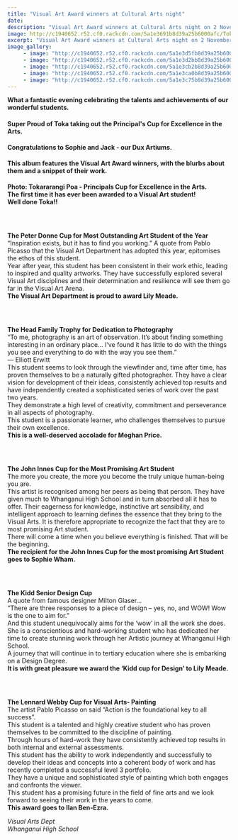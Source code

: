 ```yaml
---
title: "Visual Art Award winners at Cultural Arts night"
date: 
description: "Visual Art Award winners at Cultural Arts night on 2 November at the Opera House..."
image: http://c1940652.r52.cf0.rackcdn.com/5a1e3691b8d39a25b6000afc/Toka-with-cup.jpg
excerpt: "Visual Art Award winners at Cultural Arts night on 2 November at the Opera House."
image_gallery:
     - image: "http://c1940652.r52.cf0.rackcdn.com/5a1e3d5fb8d39a25b6000b22/Lily-Meade-most-outstanding-Art-student-of-the-year-photo-1.jpg"
     - image: "http://c1940652.r52.cf0.rackcdn.com/5a1e3d2bb8d39a25b6000b1e/Lily-Meade-most-outstanding-Art-student-of-the-year-photo-2.jpg"
     - image: "http://c1940652.r52.cf0.rackcdn.com/5a1e3cb2b8d39a25b6000b1c/Meghan-Price-photo.jpg"
     - image: "http://c1940652.r52.cf0.rackcdn.com/5a1e3ca0b8d39a25b6000b1a/Meghan-Price-photo-2.jpg"
     - image: "http://c1940652.r52.cf0.rackcdn.com/5a1e3c75b8d39a25b6000b18/Meghan-Price-photo-3.jpg"
---
```


<p><span><strong>What a fantastic evening celebrating the talents and achievements of our wonderful students.</strong><br /></span></p>
<h4><span>Super Proud of Toka taking out the Principal's Cup for Excellence in the Arts.<br /><strong></strong></span></h4>
<p><span><strong>Congratulations to Sophie and Jack - our Dux Artiums.</strong><br /></span></p>
<h4>This album features the Visual Art Award winners, with the blurbs about them and a snippet of their work.</h4>
<p><strong>Photo: Tokararangi Poa - Principals Cup for Excellence in the Arts.</strong><br /><strong>The first time it has ever been awarded to a Visual Art student!&nbsp;<br />Well done Toka!!</strong></p>
<p><span><br /></span></p>
<p><span><img src=http://c1940652.r52.cf0.rackcdn.com/5a1e3923b8d39a25b6000b02/Lily-Meade-most-outstanding-Art-student-of-the-year.jpg alt="" /></span></p>
<p><span><strong>The Peter Donne Cup for Most Outstanding Art Student of the Year</strong><br /><span>&ldquo;Inspiration exists, but it has to find you working.&rdquo; A quote from Pablo Picasso that the Visual Art Department has adopted this year, epitomises the ethos of this student.</span><br /><span>Year after year, this student has been consistent in their work ethic, leading to inspired and quality artworks. They have successfully explored several Visual Art disciplines and their determination and resilience will see them go far in the Visual Art Arena.</span><br /><strong>The Visual Art Department is proud to award Lily Meade.</strong></span></p>
<p><span><span><br /></span></span></p>
<p><span><img src=http://c1940652.r52.cf0.rackcdn.com/5a1e37acb8d39a25b6000b00/Meghan-Price-photography.jpg alt="" /></span></p>
<p><span><span><strong>The Head Family Trophy for Dedication to Photography</strong>&nbsp;</span><br /><span>&ldquo;To me, photography is an art of observation. It&rsquo;s about finding something interesting in an ordinary place&hellip; I&rsquo;ve found it has little to do with the things you see and everything to do with the way you see them.&rdquo;</span><br /><span>&mdash; Elliott Erwitt</span><br /><span>This student seems to look through the viewfinder and, time after time, has proven themselves to be a naturally gift</span><span class="text_exposed_show">ed photographer. They have a clear vision for development of their ideas, consistently achieved top results and have independently created a sophisticated series of work over the past two years.&nbsp;<br />They demonstrate a high level of creativity, commitment and perseverance in all aspects of photography.<br />This student is a passionate learner, who challenges themselves to pursue their own excellence.<br /><strong>This is a well-deserved accolade for Meghan Price.</strong></span></span></p>
<p><span><span class="text_exposed_show"><br /></span></span></p>
<p><span><span class="text_exposed_show"><img src=http://c1940652.r52.cf0.rackcdn.com/5a1e3994b8d39a25b6000b04/Sophie-Wham-most-promising-art-student.jpg alt="" /></span></span></p>
<p><span><strong>The John Innes Cup for the Most Promising Art Student</strong><br /><span>The more you create, the more you become the truly unique human-being you are.</span><br /><span>This artist is recognised among her peers as being that person. They have given much to Whanganui High School and in turn absorbed all it has to offer. Their eagerness for knowledge, instinctive art sensibility, and intelligent approach to learning defines the essen</span><span class="text_exposed_show">ce that they bring to the Visual Arts. It is therefore appropriate to recognize the fact that they are to most promising Art student.&nbsp;<br />There will come a time when you believe everything is finished. That will be the beginning.<br /><strong>The recipient for the John Innes Cup for the most promising Art Student goes to Sophie Wham.</strong></span></span></p>
<p><span><span class="text_exposed_show"><br /></span></span></p>
<p><span><img src=http://c1940652.r52.cf0.rackcdn.com/5a1e39d0b8d39a25b6000b06/Lily-Meade-senior-design-cup.jpg alt="" /></span></p>
<p><span><strong>The Kidd Senior Design Cup</strong><br /><span>A quote from famous designer Milton Glaser&hellip;</span><br /><span>&ldquo;There are three responses to a piece of design &ndash; yes, no, and WOW! Wow is the one to aim for.&rdquo;</span><br /><span>And this student unequivocally aims for the &lsquo;wow&rsquo; in all the work she does. She is a conscientious and hard-working student who has dedicated her time to create stunning work through her Artistic journey at Whanganui High School.&nbsp;</span><br /><span>A journey that will continue in to tertiary education where she is embarking on a Design Degree.</span><br /><strong>It is with great pleasure we award the &lsquo;Kidd cup for Design&rsquo; to Lily Meade.</strong></span></p>
<p><span><span><br /></span></span></p>
<p><span><img src=http://c1940652.r52.cf0.rackcdn.com/5a1e39fbb8d39a25b6000b08/Ilan-Ben-Ezra-painting.jpg alt="" /></span></p>
<p><span><strong>The Lennard Webby Cup for Visual Arts- Painting</strong><br /><span>The artist Pablo Picasso on said &ldquo;Action is the foundational key to all success&rdquo;.</span><br /><span>This student is a talented and highly creative student who has proven themselves to be committed to the discipline of painting.</span><br /><span>Through hours of hard-work they have consistently achieved top results in both internal and external assessments.</span><span class="text_exposed_show"><br />This student has the ability to work independently and successfully to develop their ideas and concepts into a coherent body of work and has recently completed a successful level 3 portfolio.<br />They have a unique and sophisticated style of painting which both engages and confronts the viewer.&nbsp;<br />This student has a promising future in the field of fine arts and we look forward to seeing their work in the years to come.<br /><strong>This award goes to Ilan Ben-Ezra.</strong></span></span></p>
<p><em>Visual Arts Dept<br />Whanganui High School</em></p>

